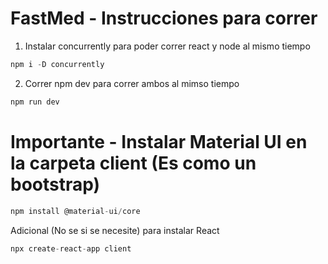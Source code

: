 # FastMed - Instrucciones para correr

1. Instalar concurrently para poder correr react y node al mismo tiempo
```javascript
npm i -D concurrently
```

2. Correr npm dev para correr ambos al mimso tiempo
```javascript
npm run dev
```

# Importante - Instalar Material UI en la carpeta client (Es como un bootstrap)
```javascript
npm install @material-ui/core
```

Adicional (No se si se necesite) para instalar React
```javascript
npx create-react-app client
```
